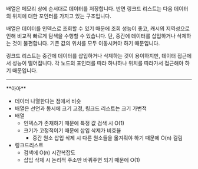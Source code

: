 배열은 메모리 상에 순서대로 데이터를 저장합니다. 반면 링크드 리스트는 다음 데이터의 위치에 대한 포인터를 가지고 있는 구조입니다.

배열은 데이터를 인덱스로 조회할 수 있기 때문에 조회 성능이 좋고, 캐시의 지역성으로 인해 비교적 빠르게 탐색을 수행할 수 있습니다. 단, 중간에 데이터를 삽입하거나 삭제하는 것이 불편합니다. 기존 값의 위치를 모두 이동시켜야 하기 때문입니다.

링크드 리스트는 중간에 데이터를 삽입하거나 삭제하는 것이 용이하지만, 데이터 접근에서 성능이 떨어집니다. 각 노드의 포인터를 따라 하나하나 위치를 따라가서 접근해야 하기 때문입니다.

<hr/>
**아아**

- 데이터 나열한다는 점에서 비슷
- 배열은 선언과 동시에 크기 고정, 링크드 리스트는 크기 가변적
- 배열
    - 인덱스가 존재하기 때문에 특정 값 검색 시 O(1)
    - 크기가 고정적이기 때문에 삽입 삭제가 비효율
        - 중간 원소 삽입 삭제 시 다른 원소들을 옮겨줘야 하기 때문에 O(n) 걸림
- 링크드리스트
    - 검색에 O(n) 시간복잡도
    - 삽입 삭제 시 논리적 주소만 바꿔주면 되기 때문에 O(1)
